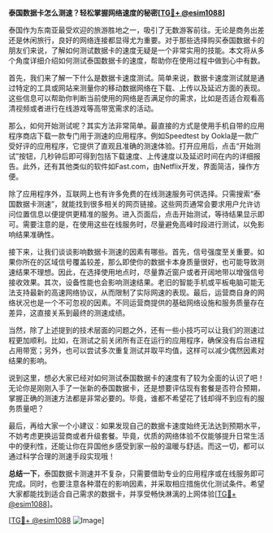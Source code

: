 **泰国数据卡怎么测速？轻松掌握网络速度的秘密[[TG💪+ @esim1088](https://t.me/s/esim1088)]**

泰国作为东南亚最受欢迎的旅游胜地之一，吸引了无数游客前往。无论是商务出差还是休闲旅行，良好的网络连接都显得尤为重要。对于那些选择购买泰国数据卡的朋友们来说，了解如何测试数据卡的速度无疑是一个非常实用的技能。本文将从多个角度详细介绍如何测试泰国数据卡的速度，帮助你在使用过程中做到心中有数。

首先，我们来了解一下什么是数据卡速度测试。简单来说，数据卡速度测试就是通过特定的工具或网站来测量你的移动数据网络在下载、上传以及延迟方面的表现。这些信息可以帮助你判断当前使用的网络是否满足你的需求，比如是否适合观看高清视频或者进行在线游戏等高带宽需求的活动。

那么，如何开始测试呢？其实方法非常简单。最直接的方式是使用手机自带的应用程序商店下载一款专门用于测速的应用程序。例如Speedtest by Ookla是一款广受好评的应用程序，它提供了直观且准确的测速体验。打开应用后，点击“开始测试”按钮，几秒钟后即可得到包括下载速度、上传速度以及延迟时间在内的详细报告。此外，还有其他类似的软件如Fast.com，由Netflix开发，界面简洁，操作方便。

除了应用程序外，互联网上也有许多免费的在线测速服务可供选择。只需搜索“泰国数据卡测速”，就能找到很多相关的网页链接。这些网页通常会要求用户允许访问位置信息以便提供更精准的服务。进入页面后，点击开始测试，等待结果显示即可。需要注意的是，在使用这些在线服务时，尽量避免高峰时段进行测试，以免影响结果准确性。

接下来，让我们谈谈影响数据卡测速的因素有哪些。首先，信号强度至关重要。如果你所在的区域信号覆盖较差，那么即使你的数据卡本身质量很好，也可能导致测速结果不理想。因此，在选择使用地点时，尽量靠近窗户或者开阔地带以增强信号接收效果。其次，设备性能也会影响测速结果。老旧的智能手机或平板电脑可能无法支持最新的高速网络协议，从而限制了实际网速的表现。最后，运营商自身的网络状况也是一个不可忽视的因素。不同运营商提供的基础网络设施和服务质量存在差异，这直接关系到最终的测速成绩。

当然，除了上述提到的技术层面的问题之外，还有一些小技巧可以让我们的测速过程更加顺利。比如，在测试之前关闭所有正在运行的应用程序，确保没有后台进程占用带宽；另外，也可以尝试多次重复测试并取平均值，这样可以减少偶然因素对结果的影响。

说到这里，想必大家已经对如何测试泰国数据卡的速度有了较为全面的认识了吧！无论你是刚刚入手了一张新的泰国数据卡，还是想要评估现有套餐是否符合预期，掌握正确的测速方法都是非常必要的。毕竟，谁都不希望花了钱却得不到应有的服务质量吧？

最后，再给大家一个小建议：如果发现自己的数据卡速度始终无法达到预期水平，不妨考虑更换运营商或者升级套餐。毕竟，优质的网络体验不仅能够提升日常生活中的便利性，还能让你在异国他乡感受到家一般的温暖与舒适。而这一切，都可以通过科学合理的测速手段实现哦！

**总结一下**，泰国数据卡测速并不复杂，只需要借助专业的应用程序或在线服务即可完成。同时，也要注意各种潜在的影响因素，并采取相应措施优化测试条件。希望大家都能找到适合自己需求的数据卡，并享受畅快淋漓的上网体验[[TG💪+ @esim1088](https://t.me/s/esim1088)]。

[[TG💪+ @esim1088](https://t.me/s/esim1088) ![Image](https://i.postimg.cc/4NQfJmqS/Snipaste-2025-05-13-00-14-12.png)]